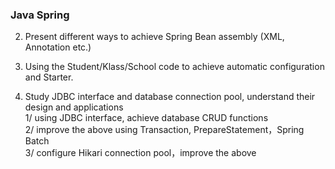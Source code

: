 ### Java Spring
2. Present different ways to achieve Spring Bean assembly (XML, Annotation etc.)  

8. Using the Student/Klass/School code to achieve automatic configuration and Starter.  

10. Study JDBC interface and database connection pool, understand their design and applications   
1/ using JDBC interface, achieve database CRUD functions    
2/ improve the above using Transaction, PrepareStatement，Spring Batch  
3/ configure Hikari connection pool，improve the above  